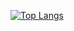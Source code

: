 [![Top Langs](https://github-readme-stats.vercel.app/api/top-langs/?username=anuraghazra)](https://github.com/wiserenn/github-readme-stats)
